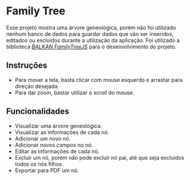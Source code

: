 # Family Tree
Esse projeto mostra uma árvore geneológica, porém não foi utilizado nenhum banco de dados para guardar dados que vão ser inseridos, editados ou excluídos durante a utilização da aplicação. Foi utilizado a biblioteca <a href="https://balkan.app/FamilyTreeJS" target="_blank">*BALKAN FamilyTreeJS*</a> para o desenvolvimento do projeto.

## Instruções
- Para mover a tela, basta clicar com mouse esquerdo e arrastar para direção desejada.
- Para dar zoom, bastar utilizar o *scroll* do mouse.

## Funcionalidades
- Visualizar uma árvore geneológica.
- Visualizar as informações de cada nó.
- Adicionar um novo nó.
- Adicionar novos campos no nó.
- Editar as informações de cada nó.
- Excluir um nó, porém não pode excluir nó pai, até que seja excluidos todos os nós filhos.
- Exportar para PDF um nó.